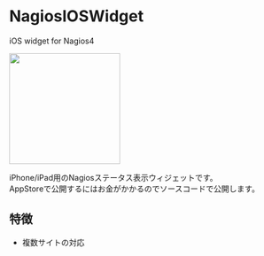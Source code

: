 # NagiosIOSWidget
iOS widget for Nagios4

<img src="https://user-images.githubusercontent.com/2810431/111087773-c8fb4180-8566-11eb-82e8-9e32d5ddf886.jpg" width="200">

iPhone/iPad用のNagiosステータス表示ウィジェットです。    
AppStoreで公開するにはお金がかかるのでソースコードで公開します。

## 特徴
* 複数サイトの対応

